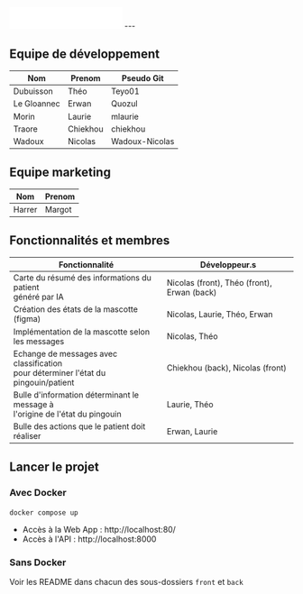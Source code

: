 
<img src="./front/src/assets/logo.png" alt="MemoHelp" width="200"/>
---

## Equipe de développement

| Nom         | Prenom   | Pseudo Git     |
|-------------|----------|----------------|
| Dubuisson   | Théo     | Teyo01         |
| Le Gloannec | Erwan    | Quozul         |
| Morin       | Laurie   | mlaurie        |
| Traore      | Chiekhou | chiekhou       |
| Wadoux      | Nicolas  | Wadoux-Nicolas |

## Equipe marketing

| Nom    | Prenom |
|--------|--------|
| Harrer | Margot |

## Fonctionnalités et membres

| Fonctionnalité                                                                        | Développeur.s                               |
|---------------------------------------------------------------------------------------|---------------------------------------------|
| Carte du résumé des informations du patient<br>généré par IA                          | Nicolas (front), Théo (front), Erwan (back) |
| Création des états de la mascotte (figma)                                             | Nicolas, Laurie, Théo, Erwan                |
| Implémentation de la mascotte selon les messages                                      | Nicolas, Théo                               |
| Echange de messages avec classification<br>pour déterminer l'état du pingouin/patient | Chiekhou (back), Nicolas (front)            |
| Bulle d'information déterminant le message à<br>l'origine de l'état du pingouin       | Laurie, Théo                                |
| Bulle des actions que le patient doit réaliser                                        | Erwan, Laurie                               |

## Lancer le projet

### Avec Docker

```shell
docker compose up
```
- Accès à la Web App : http://localhost:80/
- Accès à l'API : http://localhost:8000

### Sans Docker

Voir les README dans chacun des sous-dossiers `front` et `back`
